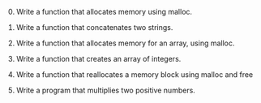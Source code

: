 0. Write a function that allocates memory using malloc.

1. Write a function that concatenates two strings.

2. Write a function that allocates memory for an array, using malloc.

3. Write a function that creates an array of integers.

4. Write a function that reallocates a memory block using malloc and free

5. Write a program that multiplies two positive numbers.
